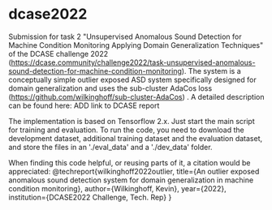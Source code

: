 # dcase2022
Submission for task 2 "Unsupervised Anomalous Sound Detection for Machine Condition Monitoring Applying Domain Generalization Techniques" of the DCASE challenge 2022 (https://dcase.community/challenge2022/task-unsupervised-anomalous-sound-detection-for-machine-condition-monitoring). The system is a conceptually simple outlier exposed ASD system specifically designed for domain generalization and uses the sub-cluster AdaCos loss (https://github.com/wilkinghoff/sub-cluster-AdaCos) . A detailed description can be found here: ADD link to DCASE report

The implementation is based on Tensorflow 2.x. Just start the main script for training and evaluation. To run the code, you need to download the development dataset, additional training dataset and the evaluation dataset, and store the files in an './eval_data' and a './dev_data' folder.

When finding this code helpful, or reusing parts of it, a citation would be appreciated:
@techreport{wilkinghoff2022outlier,
  title={An outlier exposed anomalous sound detection system for domain generalization in machine condition monitoring},
  author={Wilkinghoff, Kevin},
  year={2022},
  institution={DCASE2022 Challenge, Tech. Rep}
}
